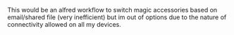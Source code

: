 This would be an alfred workflow to switch magic accessories based on email/shared file (very inefficient) but im out of options due to the nature of connectivity allowed on all my devices.
